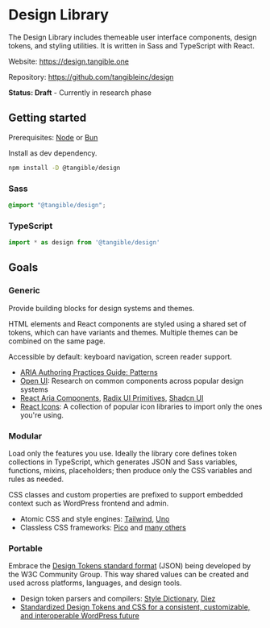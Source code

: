 # Design Library

The Design Library includes themeable user interface components, design tokens, and styling utilities. It is written in Sass and TypeScript with React.

Website: https://design.tangible.one

Repository: https://github.com/tangibleinc/design

**Status: Draft** - Currently in research phase

## Getting started

Prerequisites: [Node](https://nodejs.org/) or [Bun](https://bun.sh/)

Install as dev dependency.

```sh
npm install -D @tangible/design
```

### Sass

```scss
@import "@tangible/design";
```

### TypeScript

```ts
import * as design from '@tangible/design'
```


## Goals

### Generic

Provide building blocks for design systems and themes.

HTML elements and React components are styled using a shared set of tokens, which can have variants and themes. Multiple themes can be combined on the same page.

Accessible by default: keyboard navigation, screen reader support.

- [ARIA Authoring Practices Guide: Patterns](https://www.w3.org/WAI/ARIA/apg/patterns)
- [Open UI](https://open-ui.org/): Research on common components across popular design systems
- [React Aria Components](https://react-spectrum.adobe.com/react-aria), [Radix UI Primitives](https://www.radix-ui.com/primitives), [Shadcn UI](https://ui.shadcn.com/docs)
- [React Icons](https://react-icons.github.io/react-icons/): A collection of popular icon libraries to import only the ones you're using.

### Modular

Load only the features you use. Ideally the library core defines token collections in TypeScript, which generates JSON and Sass variables, functions, mixins, placeholders; then produce only the CSS variables and rules as needed.

CSS classes and custom properties are prefixed to support embedded context such as WordPress frontend and admin.

- Atomic CSS and style engines: [Tailwind](https://tailwindcss.com), [Uno](https://unocss.dev/)
- Classless CSS frameworks: [Pico](https://picocss.com/) and [many others](https://www.cssbed.com/)

### Portable

Embrace the [Design Tokens standard format](https://tr.designtokens.org/format/) (JSON) being developed by the W3C Community Group. This way shared values can be created and used across platforms, languages, and design tools.

- Design token parsers and compilers: [Style Dictionary](https://amzn.github.io/style-dictionary), [Diez](https://diez.org/)
- [Standardized Design Tokens and CSS for a consistent, customizable, and interoperable WordPress future](https://mrwweb.com/standardized-design-tokens-css-wordpress-future/)
